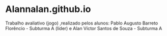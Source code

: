 # Alannalan.github.io
Trabalho avaliativo (jogo)
,realizado pelos alunos:
Pablo Augusto Barreto Florêncio - Subturma A (líder)
  e
     Alan Víctor Santos de Souza - Subturma A
